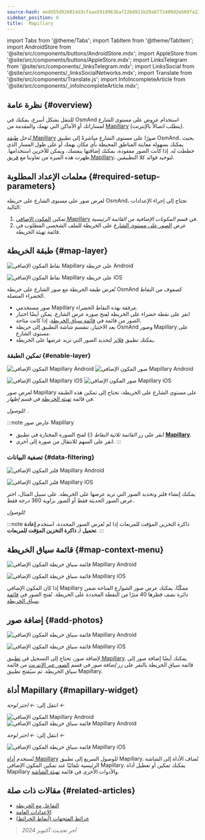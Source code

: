 ```yaml
---
source-hash: aedd55d826014d3cfaaa5918963baf22bd911b20a8772409d2eb09fa220d9c67
sidebar_position: 6
title:  Mapillary
---
```

import Tabs from '@theme/Tabs';
import TabItem from '@theme/TabItem';
import AndroidStore from '@site/src/components/buttons/AndroidStore.mdx';
import AppleStore from '@site/src/components/buttons/AppleStore.mdx';
import LinksTelegram from '@site/src/components/_linksTelegram.mdx';
import LinksSocial from '@site/src/components/_linksSocialNetworks.mdx';
import Translate from '@site/src/components/Translate.js';
import InfoIncompleteArticle from '@site/src/components/_infoIncompleteArticle.mdx';



## نظرة عامة {#overview}

للتنقل بشكل أسرع، يمكنك في OsmAnd استخدام عروض على مستوى الشارع لمساراتك أو الأماكن التي تهمك والمقدمة من [Mapillary](https://www.mapillary.com/) (يتطلب اتصالاً بالإنترنت).

تُدخل [طبقة Mapillary](https://www.mapillary.com/) صورًا على مستوى الشارع مباشرةً إلى تطبيق OsmAnd، بحيث يمكنك بسهولة معاينة المناطق المحيطة بأي مكان يهمك أو على طول المسار الذي خططت له. إذا كانت الصور مفقودة، يمكنك إضافتها بنفسك، ويمكن للآخرين استخدامها. ظهرت هذه الميزة من تعاوننا مع [فريق Mapillary](https://www.mapillary.com/about)، لتوحيد فوائد كلا التطبيقين.


## معلمات الإعداد المطلوبة {#required-setup-parameters}

لعرض صور على مستوى الشارع على خريطة OsmAnd، تحتاج إلى إجراء الإعدادات التالية:

1. تمكين [المكون الإضافي Mapillary](../plugins/#enable--disable) في قسم *المكونات الإضافية* من *القائمة الرئيسية*.
2. عرض [الصور على مستوى الشارع](#enable-layer) على الخريطة للملف الشخصي المطلوب في قائمة تهيئة الخريطة.


## طبقة الخريطة {#map-layer}

<Tabs groupId="operating-systems" queryString="current-os">

<TabItem value="android" label="Android">

![نقاط المكون الإضافي Mapillary على خريطة Android](@site/static/img/plugins/mapillary/mapillary_plugin_points_android.png)

</TabItem>

<TabItem value="ios" label="iOS">

![نقاط المكون الإضافي Mapillary على خريطة iOS](@site/static/img/plugins/mapillary/mapillary_plugin_points_ios.png)

</TabItem>

</Tabs>

تُعرض طبقة الخريطة مع صور الشارع على خريطة OsmAnd كصفوف من النقاط الخضراء المتصلة.

- صور مستخدمي Mapillary مرفقة بهذه النقاط الخضراء.
- انقر على نقطة خضراء على الخريطة لفتح صورة عرض الشارع. يمكن أيضًا اختيار الصور من قائمة في [قائمة سياق الخريطة](#map-context-menu)، إذا كانت متاحة.
- بعد الاختيار، تنقسم شاشة التطبيق إلى خريطة OsmAnd وصور Mapillary على مستوى الشارع.
- يمكنك تطبيق [فلاتر](#data-filtering) لتحديد الصور التي تريد عرضها على الخريطة.


### تمكين الطبقة {#enable-layer}

<Tabs groupId="operating-systems" queryString="current-os">

<TabItem value="android" label="Android">

![المكون الإضافي Mapillary Android](@site/static/img/plugins/mapillary/mapilary_enable_layer_1_andr.png) ![صور المكون الإضافي Mapillary Android](@site/static/img/plugins/mapillary/mapilary_enable_layer_2_andr.png)

</TabItem>

<TabItem value="ios" label="iOS">

![المكون الإضافي Mapillary iOS](@site/static/img/plugins/mapillary/Mapilary_street_level_imagery_ios.png) ![صور المكون الإضافي Mapillary iOS](@site/static/img/plugins/mapillary/mapillary_plugin_images_ios.png)

</TabItem>

</Tabs>

لعرض صور Mapillary على مستوى الشارع على الخريطة، تحتاج إلى تمكين هذه الطبقة في قائمة [تهيئة الخريطة](../map/configure-map-menu.md) في قسم *إظهار*.

*للوصول: <Translate ids="shared_string_menu,configure_map,street_level_imagery"/>*.

:::note عارض صور Mapillary

- انقر على زر *القائمة ثلاثية النقاط* (&#8285;) لفتح الصورة المختارة في تطبيق [**Mapillary**](https://www.mapillary.com/mobile-apps).
- انقر على السهم للانتقال من صورة إلى أخرى.
:::


### تصفية البيانات {#data-filtering}

<Tabs groupId="operating-systems" queryString="current-os">

<TabItem value="android" label="Android">

![فلتر المكون الإضافي Mapillary Android](@site/static/img/plugins/mapillary/mapillary_config_map_filter_andr.png)

</TabItem>

<TabItem value="ios" label="iOS">

![فلتر المكون الإضافي Mapillary iOS](@site/static/img/plugins/mapillary/mapillary_plugin_filter_ios.png)

</TabItem>

</Tabs>

يمكنك إنشاء فلتر وتحديد الصور التي تريد عرضها على الخريطة. على سبيل المثال، اختر عرض الصور الحديثة فقط أو الصور بزاوية 360 درجة فقط.

*للوصول: <Translate ids="shared_string_menu,configure_map,street_level_imagery"/>*

:::note ذاكرة التخزين المؤقت للمربعات
إذا لم تُعرض الصور المحددة، استخدم **إعادة تحميل** لـ **ذاكرة التخزين المؤقت للمربعات**.
:::


## قائمة سياق الخريطة {#map-context-menu}

<Tabs groupId="operating-systems" queryString="current-os">

<TabItem value="android" label="Android">

![قائمة سياق خريطة المكون الإضافي Mapillary Android](@site/static/img/plugins/mapillary/mapillary_plugin_context_menu_android.png)

</TabItem>

<TabItem value="ios" label="iOS">

![قائمة سياق خريطة المكون الإضافي Mapillary iOS](@site/static/img/plugins/mapillary/mapillary_plugin_context_menu_ios.png)

</TabItem>

</Tabs>

إذا كان المكون الإضافي Mapillary ممكّنًا، يمكنك عرض صور الشوارع المتاحة ضمن دائرة نصف قطرها 40 مترًا من النقطة المحددة على الخريطة. تُفتح الصور في [قائمة سياق الخريطة](../map/map-context-menu.md#online-photos).


## إضافة صور {#add-photos}

<Tabs groupId="operating-systems" queryString="current-os">

<TabItem value="android" label="Android">

![قائمة سياق خريطة المكون الإضافي Mapillary Android](@site/static/img/plugins/mapillary/mapillary_add_photos_andr.png)

</TabItem>

<TabItem value="ios" label="iOS">

![قائمة سياق خريطة المكون الإضافي Mapillary iOS](@site/static/img/plugins/mapillary/mapillary_add_photos_ios.png)

</TabItem>

</Tabs>

لإضافة صور، تحتاج إلى التسجيل في [تطبيق Mapillary](https://www.mapillary.com/mobile-apps). يمكنك أيضًا إضافة صور إلى قائمة سياق الخريطة بالنقر على زر *إضافة صور* في قسم [الصور عبر الإنترنت](../map/map-context-menu.md#online-photos) من قائمة سياق الخريطة. ثم سيُفتح تطبيق Mapillary.


## أداة Mapillary {#mapillary-widget}

<Tabs groupId="operating-systems" queryString="current-os">

<TabItem value="android" label="Android">

انتقل إلى: *<Translate android="true" ids="shared_string_menu,map_widget_config,shared_string_widgets"/> ← اختر لوحة ← <Translate android="true" ids="mapillary"/>*

![المكون الإضافي Mapillary Android](@site/static/img/plugins/mapillary/mapillary_widget_1_andr.png) ![قائمة سياق خريطة المكون الإضافي Mapillary Android](@site/static/img/plugins/mapillary/mapillary_widget_2_andr.png)

</TabItem>

<TabItem value="ios" label="iOS">

انتقل إلى: *<Translate ios="true" ids="shared_string_menu,layer_map_appearance,shared_string_widgets"/> ← اختر لوحة ← <Translate ios="true" ids="mapillary"/>*

![قائمة سياق خريطة المكون الإضافي Mapillary iOS](@site/static/img/plugins/mapillary/mapillary_app_activation_ios.png)

</TabItem>

</Tabs>

تُستخدم [أداة Mapillary](../widgets/info-widgets.md#mapillary-widget) للوصول السريع إلى تطبيق Mapillary. تُضاف الأداة إلى الشاشة الرئيسية تلقائيًا عند تمكين المكون الإضافي Mapillary. يمكنك تمكين أو تعطيل أداة Mapillary والأدوات الأخرى في قائمة [تهيئة الشاشة](../widgets/configure-screen.md).


## مقالات ذات صلة {#related-articles}

- [التفاعل مع الخريطة](../../user/map/interact-with-map.md)
- [الإعدادات العامة](../../user/personal/global-settings.md)
- [خرائط المتجهات (أنماط الخرائط)](../../user/map/vector-maps.md)

> *آخر تحديث: أكتوبر 2024*
